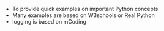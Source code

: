 - To provide quick examples on important Python concepts
- Many examples are based on W3schools or Real Python
- logging is based on mCoding